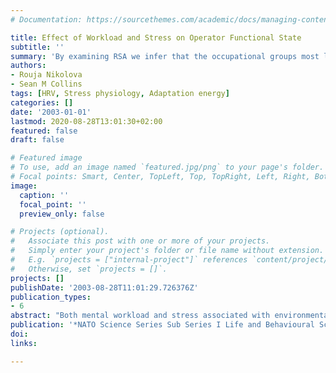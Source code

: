 ```yaml
---
# Documentation: https://sourcethemes.com/academic/docs/managing-content/

title: Effect of Workload and Stress on Operator Functional State
subtitle: ''
summary: 'By examining RSA we infer that the occupational groups most likely affected by eventual performance decrement are Mill factory operators, military pilots and drivers.'
authors:
- Rouja Nikolova
- Sean M Collins
tags: [HRV, Stress physiology, Adaptation energy]
categories: []
date: '2003-01-01'
lastmod: 2020-08-28T13:01:30+02:00
featured: false
draft: false

# Featured image
# To use, add an image named `featured.jpg/png` to your page's folder.
# Focal points: Smart, Center, TopLeft, Top, TopRight, Left, Right, BottomLeft, Bottom, BottomRight.
image:
  caption: ''
  focal_point: ''
  preview_only: false

# Projects (optional).
#   Associate this post with one or more of your projects.
#   Simply enter your project's folder or file name without extension.
#   E.g. `projects = ["internal-project"]` references `content/project/deep-learning/index.md`.
#   Otherwise, set `projects = []`.
projects: []
publishDate: '2003-08-28T11:01:29.726376Z'
publication_types:
- 6
abstract: "Both mental workload and stress associated with environmental and psychological factors affect cognitive functioning as reflected in functional state and work performance. In the work environment of the post-totalitarian society, the individuals are exposed to the complex interactions of the effect of mental workload, environmental, social and economic stress factors. The aim of this study is to analyze the effect of workload and stress on operator functional state, and to predict future performance decrement. Intrinsic and actual heart rate as well as spectral components of HRV change as a function of this complex interaction. Most sensitive to workload and stress are the intrinsic and actual heart rate, and the spectral power of RR intervals in the Respiratory Sinus Arrhythmia band (0.15-0.5 Hz)(PRSA) and in the Traube-Hering-Mayer band (0.05-0.14 Hz)(PTHM) in Mill factory operators and military pilots. Mechanisms that may induce suboptimal response pattern are chronic sympathetic stimulation which increases slow diastolic depolarization, decreased parasympathetic activity mediating PRSA and PTHM. and decreased baroreceptor modulation of heart rate, assessed by PTHM• By examining RSA we infer that the occupational groups most likely affected by eventual performance decrement are Mill factory operators, military pilots and drivers."
publication: '*NATO Science Series Sub Series I Life and Behavioural Sciences*'
doi: 
links:

---
```

